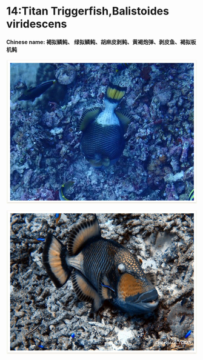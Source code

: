 # 14:Titan Triggerfish,Balistoides viridescens

#### Chinese name: **褐拟鳞鲀、** **绿拟鳞鲀**、**胡麻皮剥鲀**、**黄褐炮弹**、**剥皮鱼**、**褐拟板机鲀**

![](../../.gitbook/assets/titan-triggerfish.jpg)

![](../../.gitbook/assets/balistoides-viridescens%20%281%29.jpg)

